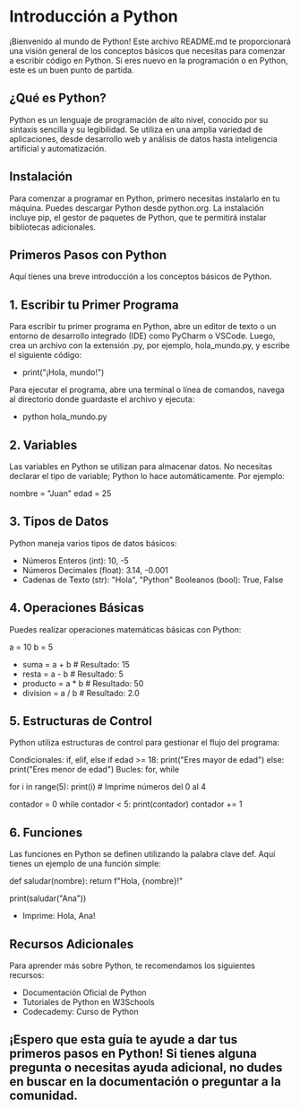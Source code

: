 # Introducción a Python
¡Bienvenido al mundo de Python! Este archivo README.md te proporcionará una visión general de los conceptos básicos que necesitas para comenzar a escribir código en Python. Si eres nuevo en la programación o en Python, este es un buen punto de partida.

## ¿Qué es Python?
Python es un lenguaje de programación de alto nivel, conocido por su sintaxis sencilla y su legibilidad. Se utiliza en una amplia variedad de aplicaciones, desde desarrollo web y análisis de datos hasta inteligencia artificial y automatización.

## Instalación
Para comenzar a programar en Python, primero necesitas instalarlo en tu máquina. Puedes descargar Python desde python.org. La instalación incluye pip, el gestor de paquetes de Python, que te permitirá instalar bibliotecas adicionales.

## Primeros Pasos con Python
Aquí tienes una breve introducción a los conceptos básicos de Python.

## 1. Escribir tu Primer Programa
Para escribir tu primer programa en Python, abre un editor de texto o un entorno de desarrollo integrado (IDE) como PyCharm o VSCode. Luego, crea un archivo con la extensión .py, por ejemplo, hola_mundo.py, y escribe el siguiente código:

- print("¡Hola, mundo!")

Para ejecutar el programa, abre una terminal o línea de comandos, navega al directorio donde guardaste el archivo y ejecuta:
- python hola_mundo.py

## 2. Variables
Las variables en Python se utilizan para almacenar datos. No necesitas declarar el tipo de variable; Python lo hace automáticamente. Por ejemplo:

nombre = "Juan"
edad = 25

## 3. Tipos de Datos
Python maneja varios tipos de datos básicos:

- Números Enteros (int): 10, -5
- Números Decimales (float): 3.14, -0.001
- Cadenas de Texto (str): "Hola", "Python"
 Booleanos (bool): True, False

## 4. Operaciones Básicas
Puedes realizar operaciones matemáticas básicas con Python:

a = 10
b = 5
- suma = a + b  # Resultado: 15
- resta = a - b  # Resultado: 5
- producto = a * b  # Resultado: 50
- division = a / b  # Resultado: 2.0

## 5. Estructuras de Control
Python utiliza estructuras de control para gestionar el flujo del programa:

Condicionales: if, elif, else
if edad >= 18:
    print("Eres mayor de edad")
else:
    print("Eres menor de edad")
Bucles: for, while

for i in range(5):
    print(i)  # Imprime números del 0 al 4

contador = 0
while contador < 5:
    print(contador)
    contador += 1

## 6. Funciones
Las funciones en Python se definen utilizando la palabra clave def. Aquí tienes un ejemplo de una función simple:

def saludar(nombre):
    return f"Hola, {nombre}!"

print(saludar("Ana"))  
- Imprime: Hola, Ana!

## Recursos Adicionales

Para aprender más sobre Python, te recomendamos los siguientes recursos:

- Documentación Oficial de Python
- Tutoriales de Python en W3Schools
- Codecademy: Curso de Python

## ¡Espero que esta guía te ayude a dar tus primeros pasos en Python! Si tienes alguna pregunta o necesitas ayuda adicional, no dudes en buscar en la documentación o preguntar a la comunidad.
